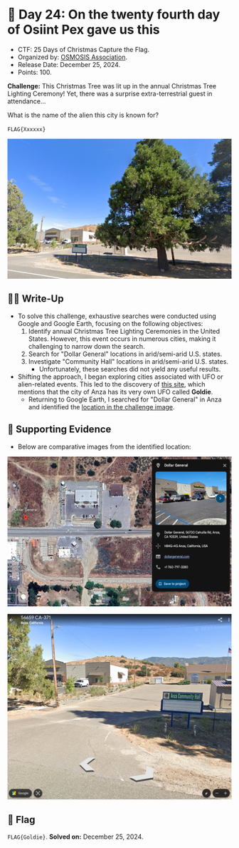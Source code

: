 # 📖 Day 24: On the twenty fourth day of Osiint Pex gave us this

- CTF: 25 Days of Christmas Capture the Flag.
- Organized by: [OSMOSIS Association](https://osmosisinstitute.org/).
- Release Date: December 25, 2024.
- Points: 100.

**Challenge:** This Christmas Tree was lit up in the annual Christmas Tree Lighting Ceremony! Yet, there was a surprise extra-terrestrial guest in attendance...

What is the name of the alien this city is known for?

`FLAG{Xxxxxx}`

<p align="center"><img src="ChristmasTree.png" width="800"></p>

## ✍🏻 Write-Up

- To solve this challenge, exhaustive searches were conducted using Google and Google Earth, focusing on the following objectives:
    1. Identify annual Christmas Tree Lighting Ceremonies in the United States. However, this event occurs in numerous cities, making it challenging to narrow down the search.
    2. Search for "Dollar General" locations in arid/semi-arid U.S. states.
    3. Investigate "Community Hall" locations in arid/semi-arid U.S. states.
        - Unfortunately, these searches did not yield any useful results.
- Shifting the approach, I began exploring cities associated with UFO or alien-related events. This led to the discovery of [this site](https://myvalleynews.com/blog/2022/09/08/goldie-fest-delivers-interstellar-fun/), which mentions that the city of Anza has its very own UFO called **Goldie**.
    - Returning to Google Earth, I searched for "Dollar General" in Anza and identified the [location in the challenge image](https://earth.google.com/web/search/anza+dollar+general/@33.5553582,-116.67256767,1194.81255443a,492.23417369d,57.37434729y,-17.23835233h,32.8050587t,0.00000001r/data=CoIBGlQSTgolMHg4MGRiYTczZjU3YjUyZmIzOjB4OTUxYzEzNDlmZjJmNzk4ZRkmxjL9EsdAQCFEFmniHStdwCoTYW56YSBkb2xsYXIgZ2VuZXJhbBgBIAEiJgokCfNPp77MEklAEe0B_UXlC0lAGRgdFhEHul7AISlEYbPJvl7AQgIIAUICCABKDQj___________8BEAA).

## 🔎 Supporting Evidence

- Below are comparative images from the identified location:

<p align="center"><img src="Fig01.png" width="800"></p>

<p align="center"><img src="Fig02.png" width="800"></p>

## 🏁 Flag

`FLAG{Goldie}`. **Solved on:** December 25, 2024.